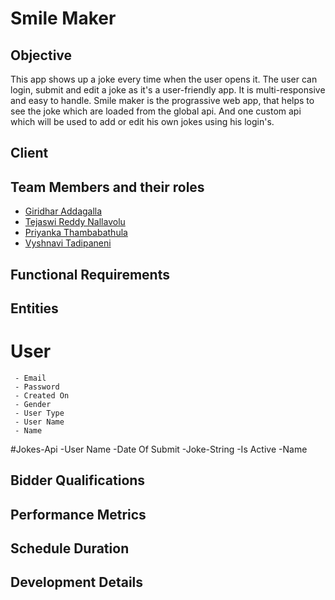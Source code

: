 
# Smile Maker
## Objective
This app shows up a joke every time when the user opens it. The user can login, submit and edit a joke as it's a user-friendly app. It is multi-responsive and easy to handle. Smile maker is the prograssive web app, that helps to see the joke which are loaded from the global api. And one custom api which will be used to add or edit his own jokes using his login's.

## Client
## Team Members and their roles

- [Giridhar Addagalla](https://github.com/giridhar196/giridhar196) 
- [Tejaswi Reddy Nallavolu](https://github.com/tejaswinallavolu) 
- [Priyanka Thambabathula](https://github.com/Priyanka1818/Priyanka1818) 
- [Vyshnavi Tadipaneni](https://github.com/vyshnavi1996) 

## Functional Requirements
## Entities

# User
     - Email
     - Password
     - Created On
     - Gender
     - User Type
     - User Name
     - Name

#Jokes-Api
    -User Name
    -Date Of Submit
    -Joke-String
    -Is Active
    -Name

## Bidder Qualifications
## Performance Metrics
## Schedule Duration
## Development Details
